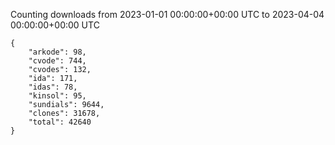 
Counting downloads from 2023-01-01 00:00:00+00:00 UTC to 2023-04-04 00:00:00+00:00 UTC

```
{
    "arkode": 98,
    "cvode": 744,
    "cvodes": 132,
    "ida": 171,
    "idas": 78,
    "kinsol": 95,
    "sundials": 9644,
    "clones": 31678,
    "total": 42640
}
```
